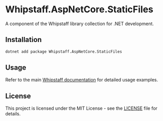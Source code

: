 # Whipstaff.AspNetCore.StaticFiles

A component of the Whipstaff library collection for .NET development.

## Installation

```bash
dotnet add package Whipstaff.AspNetCore.StaticFiles
```

## Usage

Refer to the main [Whipstaff documentation](https://github.com/dpvreony/whipstaff) for detailed usage examples.

## License

This project is licensed under the MIT License - see the [LICENSE](https://github.com/dpvreony/whipstaff/blob/main/LICENSE) file for details.
